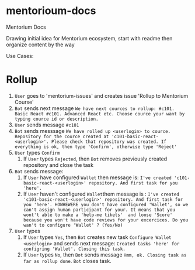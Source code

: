 # mentorioum-docs

Mentorium Docs

Drawing initial idea for Mentorium ecosystem, start with readme then organize content by the way

Use Cases:

# Rollup

1. `User` goes to 'mentorium-issues' and creates issue 'Rollup to Mentorium Course' 
1. `Bot` sends next message `We have next cources to rollup: #c101. Basic React #c101. Advanced React etc. Choose cource your want by typing cource id or description.`
1.  `User` sends message `#c101`  
1.  `Bot`  sends messsage `We have rolled up <userlogin> to cource. Repository for the cource created at 'c101-basic-react-<userlogin>'. Please check that repository was created. If everything is ok, then type 'Confirm', otherwise type 'Reject'`
1. `User` types `Confirm`
    1. If `User` types `Rejected`, then `Bot` removes previously created repository and close the task   
1. `Bot`  sends message: 
    1. If `User` have configured `Wallet` then message is:  `I've created 'c101-basic-react-<userlogin>' repository. And first task for you 'here'.`
    1. If `User` haven't configured `Wallet`them message is : `I've created 'c101-basic-react-<userlogin>' repository. And first task for you 'here'. HOWHEWERE you don't have configured 'Wallet', so we can't assign human participant for your. It means that you wont't able to make a 'help-me tikets'  and loose 'Score' because you won't have code reviews for your excercices. Do you wan't to configure 'Wallet' ? (Yes/No)`
1. `User` types
    1. If `User` types `Yes`, then `Bot` creates new task `Configure Wallet <userlogin>` and sends next message: `Created tasks 'here' for configring 'Wallet'. Closing this task.`
    1. If `User` types `No`, then `Bot` sends message `Hmm, ok. Closing task as far as rollup done`. `Bot` closes task.
    
  
